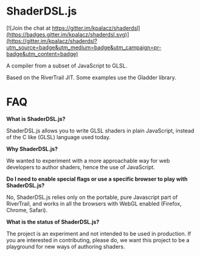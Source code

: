 ShaderDSL.js
============

[![Join the chat at https://gitter.im/kpalacz/shaderdsl](https://badges.gitter.im/kpalacz/shaderdsl.svg)](https://gitter.im/kpalacz/shaderdsl?utm_source=badge&utm_medium=badge&utm_campaign=pr-badge&utm_content=badge)


A compiler from a subset of JavaScript to GLSL.

Based on the RiverTrail JIT.
Some examples use the Gladder library.

FAQ
===


**What is ShaderDSL.js?**

ShaderDSL.js allows you to write GLSL shaders in plain JavaScript,
instead of the C like (GLSL) language used today.

**Why ShaderDSL.js?**

We wanted to experiment with a more approachable way for web
developers to author shaders, hence the use of JavaScript.

**Do I need to enable special flags or use a specific browser to play with ShaderDSL.js?**

No, ShaderDSL.js relies only on the portable, pure Javascript part of
RiverTrail, and works in all the browsers with WebGL enabled (Firefox,
Chrome, Safari).

**What is the status of ShaderDSL.js?**

The project is an experiment and not intended to be used in
production. If you are interested in contributing, please do, we want
this project to be a playground for new ways of authoring shaders.
